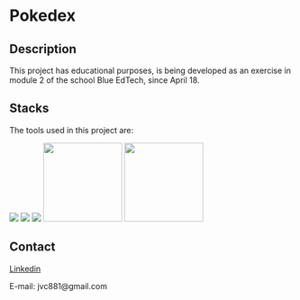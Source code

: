 # Pokedex

## Description
This project has educational purposes, is being developed as an exercise in module 2 of the school
Blue EdTech, since April 18.

## Stacks
The tools used in this project are:

<section style:"display:flex;flex-wrap:wrap;">

<img src="https://img.icons8.com/color/144/000000/javascript--v1.png"/>

<img src="https://img.icons8.com/color/144/000000/html-5--v2.png"/>

<img src="https://img.icons8.com/color/144/000000/css3.png"/>

<img src = "https://process.filestackapi.com/cache=expiry:max/resize=width:700/TyzZKw86QzSElYK6bfXK" style = 'height: 140px'>

<img src = "https://upload.wikimedia.org/wikipedia/commons/6/64/Expressjs.png" style = 'height: 140px'>

## Contact
<a href = "https://linkedin.com/in/joao-victor-cavalcante-silva/">Linkedin</a>
<br>
<p>E-mail: jvc881@gmail.com</p>
